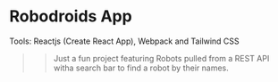 # Robodroids App
Tools: Reactjs (Create React App), Webpack and Tailwind CSS

>> Just a fun project featuring Robots pulled from a REST API witha search bar to find a robot by their names.
